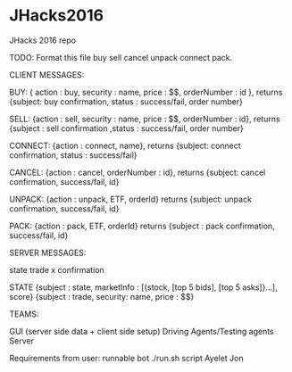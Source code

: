 # JHacks2016
JHacks 2016 repo

TODO: Format this file
buy 
sell
cancel
unpack
connect
pack.


CLIENT MESSAGES:

BUY:
{ action : buy, security : name, price : $$, orderNumber : id }, returns {subject: buy confirmation, status : success/fail,  order number}

SELL:
{action : sell, security : name, price : $$, orderNumber : id}, returns {subject : sell confirmation ,status : success/fail, order number}

CONNECT:
{action : connect, name}, returns {subject: connect confirmation, status : success/fail}

CANCEL:
{action : cancel, orderNumber : id}, returns {subject: cancel confirmation, success/fail, id}

UNPACK:
{action : unpack, ETF, orderId} returns {subject: unpack confirmation, success/fail, id}

PACK:
{action : pack, ETF, orderId} returns {subject : pack confirmation, success/fail, id}

SERVER MESSAGES:

state
trade
x confirmation


STATE
{subject : state, marketInfo : [{stock, [top 5 bids], [top 5 asks]}…], score}
{subject : trade, security: name, price : $$}


TEAMS:

GUI (server side data + client side setup)
Driving Agents/Testing agents
Server



Requirements from user: 
runnable bot
./run.sh script 
Ayelet
Jon
